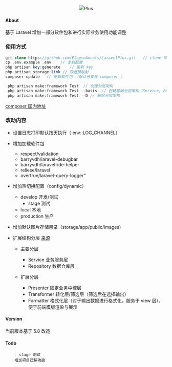 <p align="center"><img src="https://laravel.com/assets/img/components/logo-laravel.svg"><span align="center">Plus</span> </p>

#### About
基于 Laravel 增加一部分软件包和进行实际业务使用功能调整

### 使用方式

```php
git clone https://github.com/ElapseAnnals/LaravelPlus.git   // clone 项目，移动到对于自身项目中功能
cp .env.example .env    // 复制配置
php artisan key:generate    // 更新 key
php artisan storage:link // 软连接映射
composer update   // 更新软件包 （默认已安装 composer ）

 php artisan make:framework Test  // 创建分层架构
 php artisan make:framework Test --basis  // 创建基础分层架构（Service, Repository）
 php artisan make:framework Test --D // 删除分层架构 
```
[composer 国内地址](https://www.phpcomposer.com/)

### 改动内容
- 设置日志打印默认按天执行（.env::LOG_CHANNEL）
- 增加加载软件包
 
  - respect/validation
  - barryvdh/laravel-debugbar
  - barryvdh/laravel-ide-helper
  - reliese/laravel
  - overtrue/laravel-query-logger"
  
 - 增加热切换配置（config/dynamic）
 
   -  develop 开发/测试
        - stage 测试 
   -  local 本地
   -  production 生产
   
 - 增加默认图片存储目录（storage/app/public/images)
 - 扩展结构分层 [来源](https://learnku.com/articles/19452?order_by=created_at&)
  
    - 主要分层
    
        - Service 业务服务层
        - Repository 数据仓库层
    - 扩展分层
        - Presenter 固定业务中控层
        - Transformer 转化层/筛选层（筛选后在选择输出）
        - Formatter 格式化层（对于输出数据进行格式化，服务于 view 层），便于前端模版渲染与展示
          
     
   
  






#### Version
当前版本基于 5.8 改造

#### Todo
        - stage 测试 
        增加项目迁移功能
        
        
